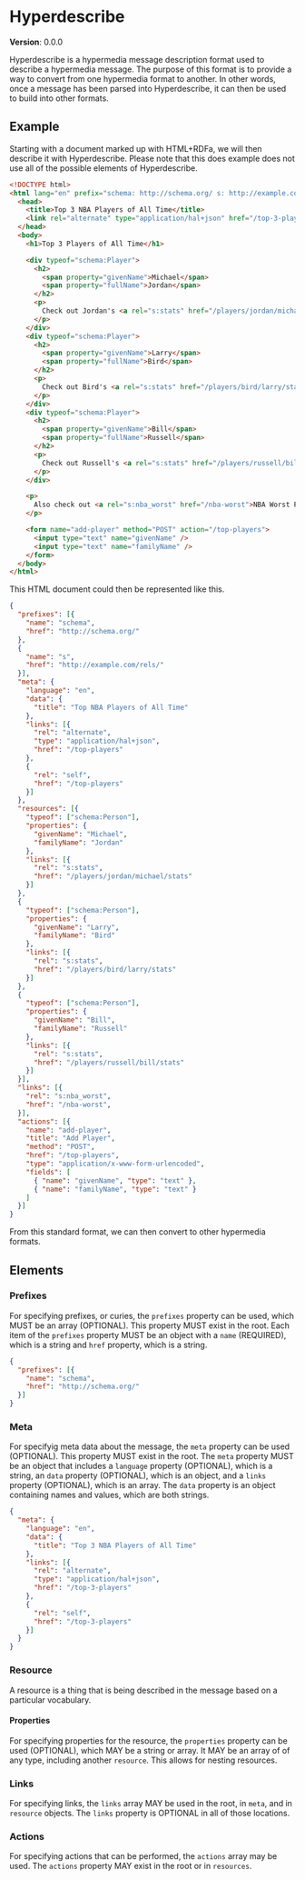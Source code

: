 # Hyperdescribe

**Version**: 0.0.0

Hyperdescribe is a hypermedia message description format used to describe a hypermedia message. The purpose of this format is to provide a way to convert from one hypermedia format to another. In other words, once a message has been parsed into Hyperdescribe, it can then be used to build into other formats.

## Example

Starting with a document marked up with HTML+RDFa, we will then describe it with Hyperdescribe. Please note that this does example does not use all of the possible elements of Hyperdescribe.

```html
<!DOCTYPE html>
<html lang="en" prefix="schema: http://schema.org/ s: http://example.com/rels/">
  <head>
    <title>Top 3 NBA Players of All Time</title>
    <link rel="alternate" type="application/hal+json" href="/top-3-players">
  </head>
  <body>
    <h1>Top 3 Players of All Time</h1>

    <div typeof="schema:Player">
      <h2>
        <span property="givenName">Michael</span>
        <span property="fullName">Jordan</span>
      </h2>
      <p>
        Check out Jordan's <a rel="s:stats" href="/players/jordan/michael/stats">stats</a>.
      </p>
    </div>
    <div typeof="schema:Player">
      <h2>
        <span property="givenName">Larry</span>
        <span property="fullName">Bird</span>
      </h2>
      <p>
        Check out Bird's <a rel="s:stats" href="/players/bird/larry/stats">stats</a>.
      </p>
    </div>
    <div typeof="schema:Player">
      <h2>
        <span property="givenName">Bill</span>
        <span property="fullName">Russell</span>
      </h2>
      <p>
        Check out Russell's <a rel="s:stats" href="/players/russell/bill/stats">stats</a>.
      </p>
    </div>

    <p>
      Also check out <a rel="s:nba_worst" href="/nba-worst">NBA Worst Players</a>.
    </p>

    <form name="add-player" method="POST" action="/top-players">
      <input type="text" name="givenName" />
      <input type="text" name="familyName" />
    </form>
  </body>
</html>
```

This HTML document could then be represented like this.

```json
{
  "prefixes": [{
    "name": "schema",
    "href": "http://schema.org/"
  },
  {
    "name": "s",
    "href": "http://example.com/rels/"
  }],
  "meta": {
    "language": "en",
    "data": {
      "title": "Top NBA Players of All Time"
    },
    "links": [{
      "rel": "alternate",
      "type": "application/hal+json",
      "href": "/top-players"
    },
    {
      "rel": "self",
      "href": "/top-players"
    }]
  },
  "resources": [{
    "typeof": ["schema:Person"],
    "properties": {
      "givenName": "Michael",
      "familyName": "Jordan"
    },
    "links": [{
      "rel": "s:stats",
      "href": "/players/jordan/michael/stats"
    }]
  },
  {
    "typeof": ["schema:Person"],
    "properties": {
      "givenName": "Larry",
      "familyName": "Bird"
    },
    "links": [{
      "rel": "s:stats",
      "href": "/players/bird/larry/stats"
    }]
  },
  {
    "typeof": ["schema:Person"],
    "properties": {
      "givenName": "Bill",
      "familyName": "Russell"
    },
    "links": [{
      "rel": "s:stats",
      "href": "/players/russell/bill/stats"
    }]
  }],
  "links": [{
    "rel": "s:nba_worst",
    "href": "/nba-worst",
  }],
  "actions": [{
    "name": "add-player",
    "title": "Add Player",
    "method": "POST",
    "href": "/top-players",
    "type": "application/x-www-form-urlencoded",
    "fields": [
      { "name": "givenName", "type": "text" },
      { "name": "familyName", "type": "text" }
    ]
  }]
}
```

From this standard format, we can then convert to other hypermedia formats.

## Elements

### Prefixes

For specifying prefixes, or curies, the `prefixes` property can be used, which MUST be an array (OPTIONAL). This property MUST exist in the root. Each item of the `prefixes` property MUST be an object with a `name` (REQUIRED), which is a string and `href` property, which is a string.

```json
{
  "prefixes": [{
    "name": "schema",
    "href": "http://schema.org/"
  }]
}
```

### Meta

For specifyig meta data about the message, the `meta` property can be used (OPTIONAL). This property MUST exist in the root. The `meta` property MUST be an object that includes a `language` property (OPTIONAL), which is a string, an `data` property (OPTIONAL), which is an object, and a `links` property (OPTIONAL), which is an array. The `data` property is an object containing names and values, which are both strings.

```json
{
  "meta": {
    "language": "en",
    "data": {
      "title": "Top 3 NBA Players of All Time"
    },
    "links": [{
      "rel": "alternate",
      "type": "application/hal+json",
      "href": "/top-3-players"
    },
    {
      "rel": "self",
      "href": "/top-3-players"
    }]
  }
}
```

### Resource

A resource is a thing that is being described in the message based on a particular vocabulary.

#### Properties

For specifying properties for the resource, the `properties` property can be used (OPTIONAL), which MAY be a string or array. It MAY be an array of of any type, including another `resource`. This allows for nesting resources.

### Links

For specifying links, the `links` array MAY be used in the root, in `meta`, and in `resource` objects. The `links` property is OPTIONAL in all of those locations.

### Actions

For specifying actions that can be performed, the `actions` array may be used. The `actions` property MAY exist in the root or in `resources`.









